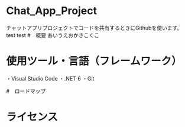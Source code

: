 # Chat_App_Project
チャットアプリプロジェクトでコードを共有するときにGithubを使います。
test
test
#　概要
あいうえおかきこくこ

# 使用ツール・言語（フレームワーク）
・Visual Studio Code
・.NET 6
・Git


#　ロードマップ


# ライセンス